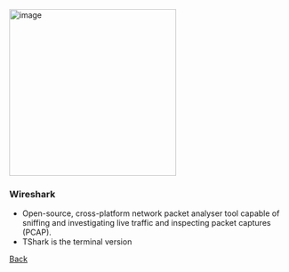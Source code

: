 <img src="https://github.com/user-attachments/assets/d5f2cff5-5153-40f7-bbf4-44ba2ad95747" alt="image" width="300">

### Wireshark 
- Open-source, cross-platform network packet analyser tool capable of sniffing and investigating live traffic and inspecting packet captures (PCAP).
- TShark is the terminal version

[Back](../CyberSecurity101.md)
